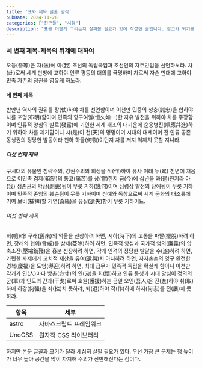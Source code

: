 ```yaml
---
title: '표와 제목 글줄 양식'
pubDate: 2024-11-28
categories: ["친구들", "시험"]
description: "표를 어떻게 그리는지 살펴볼 필요가 있어 작성한 글입니다. 참고가 되기를 바랍니다. 기미독립선언서를 본문으로 택해 서식이 어떻게 나타나는지 살폈습니다."
---
```


### 세 번째 제목-제목의 위계에 대하여

오등(吾等)은 자(玆)에 아(我) 조선의 독립국임과 조선인의 자주민임을 선언하노라. 차(此)로써 세계 만방에 고하야 인류 평등의 대의를 극명하며 차로써 자손 만대에 고하야 민족 자존의 정권을 영유케 하노라.

#### 네 번째 제목

반만년 역사의 권위를 장(仗)하야 차를 선언함이며 이천만 민중의 성충(誠忠)을 합하야 차를 포명(布明)함이며 민족의 항구여일(恒久如一)한 자유 발전을 위하야 차를 주장함이며 인류적 양심의 발로(發露)에 기인한 세계 개조의 대기운에 순응병진(順應幷進)하기 위하야 차를 제기함이니 시(是)이 천(天)의 명명이며 시대의 대세이며 전 인류 공존 동생권의 정당한 발동이라 천하 하물(何物)이던지 차를 저지 억제치 못할 지니라.

##### 다섯 번째 제목

구시대의 유물인 침략주의, 강권주의의 희생을 작(作)하야 유사 이래 누(累) 천년에 처음으로 이민족 겸제(箝制)의 통고(痛苦)를 상(嘗)한지 금(今)에 십년을 과(過)한지라 아(我) 생존권의 박상(剝喪)됨이 무릇 기하(幾何)이며 심령상 발전의 장애됨이 무릇 기하이며 민족적 존영의 훼손됨이 무릇 기하이며 신예와 독창으로써 세계 문화의 대조류에 기여 보비(補裨)할 기연(奇緣)을 유실(遺失)함이 무릇 기하이뇨.

###### 여섯 번째 제목

희(噫)라! 구래(舊來)의 억울을 선창하려 하면, 시하(時下)의 고통을 파탈(擺脫)하려 하면, 장래의 협위(脅威)를 삼제(芟除)하려 하면, 민족적 양심과 국가적 염의(廉義)의 압축소잔(壓縮銷殘)을 흥분 신장하려 하면, 각개 인격의 정당한 발달을 수(遂)하려 하면, 가련한 자제에게 고치적 재산을 유여(遺與)치 아니하려 하면, 자자손손의 영구 완전한 경복(慶福)을 도영(導迎)하려 하면, 최대 급무가 민족적 독립을 확실케 함이니 이천만 각개가 인(人)마다 방촌(方寸)의 인(刃)을 회(懷)하고 인류 통성과 시대 양심이 정의의 군(軍)과 인도의 간과(干戈)로써 호원(護援)하는 금일 오인(吾人)은 진(進)하야 취(取)하매 하강(何强)을 좌(挫)치 못하랴, 퇴(退)하야 작(作)하매 하지(何志)를 전(展)치 못하랴.

| 항목   | 세부                    |
| ------ | ----------------------- |
| astro  | 자바스크립트 프레임워크 |
| UnoCSS | 원자적 CSS 라이브러리   |

하지만 본문 글꼴과 크기가 달라 세심히 살필 필요가 있다. 우선 가장 큰 문제는 행 높이가 너무 높아 공간을 많이 차지해 주의가 산만해진다는 점이다.
